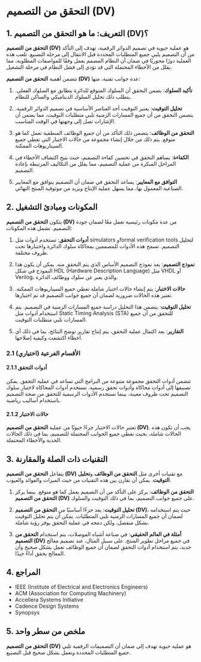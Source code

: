 # التحقق من التصميم (DV)

## 1. التعريف: ما هو **التحقق من التصميم (DV)**؟
**التحقق من التصميم (DV)** هو عملية حيوية في تصميم الدوائر الرقمية، تهدف إلى التأكد من أن التصميم يلبي جميع المتطلبات المحددة قبل الانتقال إلى مرحلة التصنيع. تلعب هذه العملية دورًا محوريًا في ضمان أن النظام المصمم يعمل وفقًا للمواصفات المطلوبة، مما يقلل من الأخطاء المحتملة التي قد تؤدي إلى فشل النظام في مرحلة التشغيل. 

تتضمن أهمية **التحقق من التصميم (DV)** عدة جوانب تقنية، منها:

1. **تأكيد السلوك**: يضمن التحقق أن السلوك المتوقع للدائرة يتطابق مع السلوك الفعلي. يتطلب ذلك تحليل السلوك الديناميكي والساكن للنظام.

2. **تحليل التوقيت**: يعتبر التوقيت أحد العناصر الأساسية في تصميم الدوائر الرقمية. يتضمن التحقق من أن جميع المسارات الزمنية تلبي متطلبات التوقيت، مما يضمن أن الإشارات تصل إلى وجهتها في الوقت المناسب.

3. **التحقق من الوظائف**: يتضمن ذلك التأكد من أن جميع الوظائف المنطقية تعمل كما هو متوقع. يتم ذلك من خلال إنشاء مجموعة من حالات الاختبار التي تغطي جميع السيناريوهات الممكنة.

4. **الكفاءة**: يساهم التحقق في تحسين كفاءة التصميم، حيث يتيح اكتشاف الأخطاء في المراحل المبكرة من عملية التصميم، مما يقلل من التكاليف المرتبطة بإعادة التصميم.

5. **التوافق مع المعايير**: يساعد التحقق في ضمان أن التصميم يتوافق مع المعايير الصناعية المعمول بها، مما يسهل عملية الإنتاج ويزيد من موثوقية المنتج النهائي.

## 2. المكونات ومبادئ التشغيل
يتكون **التحقق من التصميم (DV)** من عدة مكونات رئيسية تعمل معًا لضمان جودة التصميم. تشمل هذه المكونات:

1. **أدوات التحقق**: تستخدم أدوات مثل simulators وformal verification tools لتحليل التصميم. تسمح هذه الأدوات للمصممين بمحاكاة سلوك الدائرة واختبارها تحت ظروف مختلفة.

2. **نموذج التصميم**: يعد نموذج التصميم الأساس الذي يتم التحقق منه. يمكن أن يكون هذا النموذج في شكل HDL (Hardware Description Language) مثل VHDL أو Verilog، والذي يعبر عن سلوك ووظائف الدائرة.

3. **حالات الاختبار**: يتم إنشاء حالات اختبار شاملة تغطي جميع السيناريوهات الممكنة. تعتبر هذه الحالات ضرورية لضمان أن جميع جوانب التصميم قد تم اختبارها.

4. **تحليل التوقيت**: يتضمن هذا التحليل دراسة جميع المسارات الزمنية في التصميم. يتم استخدام أدوات مثل Static Timing Analysis (STA) للتحقق من أن جميع المسارات تلبي متطلبات التوقيت.

5. **التقارير**: بعد اكتمال عملية التحقق، يتم إنتاج تقارير توضح النتائج، بما في ذلك أي أخطاء اكتشفت وكيفية إصلاحها.

### 2.1 (اختياري) الأقسام الفرعية
#### 2.1.1 أدوات التحقق
تتضمن أدوات التحقق مجموعة متنوعة من البرامج التي تساعد في عملية التحقق. يمكن تصنيفها إلى أدوات محاكاة وأدوات تحقق رسمية. تستخدم أدوات المحاكاة لاختبار سلوك التصميم تحت ظروف معينة، بينما تستخدم الأدوات الرسمية للتحقق من صحة التصميم باستخدام أساليب رياضية.

#### 2.1.2 حالات الاختبار
تعتبر حالات الاختبار جزءًا حيويًا من عملية **التحقق من التصميم (DV)**. يجب أن تكون هذه الحالات شاملة، بحيث تغطي جميع الجوانب المحتملة للتصميم، بما في ذلك الحالات الحدية والأخطاء المحتملة.

## 3. التقنيات ذات الصلة والمقارنة
يتفاعل **التحقق من التصميم (DV)** مع تقنيات أخرى مثل **التحقق من الوظائف** و**تحليل التوقيت**. يمكن أن نقارن بين هذه التقنيات من حيث الميزات والفوائد والعيوب.

1. **التحقق من الوظائف**: يركز على التأكد من أن التصميم يعمل كما هو متوقع. بينما يركز **التحقق من التصميم (DV)** على جميع جوانب التصميم، بما في ذلك التوقيت والسلوك.

2. **تحليل التوقيت**: يعد جزءًا أساسيًا من **التحقق من التصميم (DV)**، حيث يتم استخدامه لضمان أن جميع المسارات الزمنية تلبي المتطلبات. يمكن أن يتم تحليل التوقيت بشكل منفصل، ولكن دمجه في عملية التحقق يوفر رؤية شاملة.

3. **أمثلة في العالم الحقيقي**: في صناعة أشباه الموصلات، يتم استخدام **التحقق من التصميم (DV)** في جميع مراحل تطوير المنتج. على سبيل المثال، عند تصميم معالج جديد، يتم استخدام أدوات التحقق لضمان أن جميع الوظائف تعمل بشكل صحيح وأن المعالج يحقق أداءً جيدًا.

## 4. المراجع
- IEEE (Institute of Electrical and Electronics Engineers)
- ACM (Association for Computing Machinery)
- Accellera Systems Initiative
- Cadence Design Systems
- Synopsys

## 5. ملخص من سطر واحد
**التحقق من التصميم (DV)** هو عملية حيوية تهدف إلى ضمان أن التصميمات الرقمية تلبي جميع المتطلبات المحددة وتعمل بشكل صحيح قبل التصنيع.